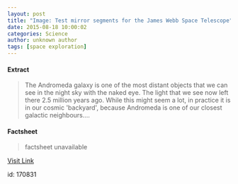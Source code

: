 ```yaml
---
layout: post
title: "Image: Test mirror segments for the James Webb Space Telescope"
date: 2015-08-18 10:00:02
categories: Science
author: unknown author
tags: [space exploration]
---
```



#### Extract
>The Andromeda galaxy is one of the most distant objects that we can see in the night sky with the naked eye. The light that we see now left there 2.5 million years ago. While this might seem a lot, in practice it is in our cosmic 'backyard', because Andromeda is one of our closest galactic neighbours....

#### Factsheet
>factsheet unavailable

[Visit Link](http://phys.org/news/2015-08-image-mirror-segments-james-webb.html)

id:  170831


